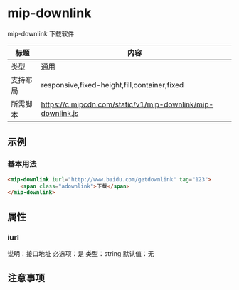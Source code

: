# mip-downlink

mip-downlink 下载软件

标题|内容
----|----
类型|通用
支持布局|responsive,fixed-height,fill,container,fixed
所需脚本|https://c.mipcdn.com/static/v1/mip-downlink/mip-downlink.js

## 示例

### 基本用法
```html
<mip-downlink iurl="http://www.baidu.com/getdownlink" tag="123">
    <span class="adownlink">下载</span>
</mip-downlink>
```

## 属性

### iurl

说明：接口地址
必选项：是
类型：string
默认值：无

## 注意事项


